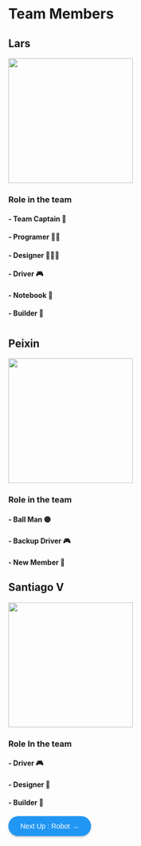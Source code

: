 # Team Members
## Lars
<img src="https://github.com/user-attachments/assets/f200c14b-1dac-4672-a61a-b498c0daecd1" width="250">

### Role in the team
#### - Team Captain 👑
#### - Programer 🧑‍💻
#### - Designer 👨🏻‍🎨
#### - Driver 🎮
#### - Notebook 📕
#### - Builder 🔨

#

## Peixin
<img src="https://github.com/user-attachments/assets/0e1ffa2a-60c1-4391-91b1-bc705e4f4ab0" width="250">

### Role in the team
#### - Ball Man 🟡
#### - Backup Driver 🎮
#### - New Member 👶

## Santiago V
<img src="" width="250">

### Role In the team
#### - Driver 🎮
#### - Designer 🎨
#### - Builder 🔨

<a href="https://vex.larsv.tech/mkdwn/rbt" style="background-color: #2196F3; color: white; padding: 12px 24px; text-decoration: none; border-radius: 25px; font-family: Arial; display: inline-block; box-shadow: 0 2px 4px rgba(0,0,0,0.2);">Next Up : Robot →</a>
